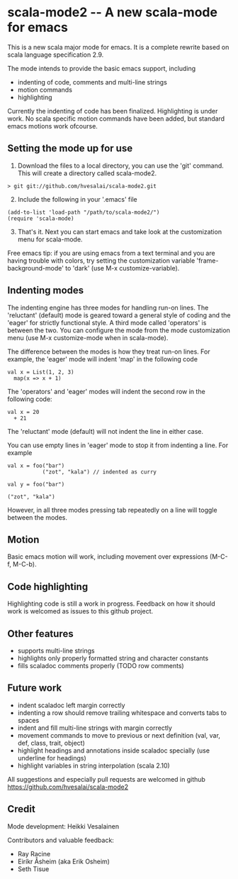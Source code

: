 # scala-mode2 -- A new scala-mode for emacs

This is a new scala major mode for emacs. It is a complete rewrite based on scala language specification 2.9.

The mode intends to provide the basic emacs support, including
- indenting of code, comments and multi-line strings
- motion commands
- highlighting

Currently the indenting of code has been finalized. Highlighting is
under work. No scala specific motion commands have been added, but
standard emacs motions work ofcourse.

## Setting the mode up for use

1. Download the files to a local directory, you can use the 'git'
command. This will create a directory called scala-mode2.
```
> git git://github.com/hvesalai/scala-mode2.git
```

2. Include the following in your '.emacs'  file
```
(add-to-list 'load-path "/path/to/scala-mode2/")
(require 'scala-mode)
```

3. That's it. Next you can start emacs and take look at the
customization menu for scala-mode.

Free emacs tip: if you are using emacs from a text terminal and you
are having trouble with colors, try setting the customization variable
'frame-background-mode' to 'dark' (use M-x customize-variable).

## Indenting modes

The indenting engine has three modes for handling run-on lines. The
'reluctant' (default) mode is geared toward a general style of coding
and the 'eager' for strictly functional style. A third mode called
'operators' is between the two.  You can configure the mode from the
mode customization menu (use M-x customize-mode when in scala-mode).

The difference between the modes is how they treat run-on lines. For
example, the 'eager' mode will indent 'map' in the following code

```
val x = List(1, 2, 3)
  map(x => x + 1)
```

The 'operators' and 'eager' modes will indent the second row in the
following code:

```
val x = 20 
  + 21
```

The 'reluctant' mode (default) will not indent the line in either
case. 

You can use empty lines in 'eager' mode to stop it from indenting a
line. For example

```
val x = foo("bar")
           ("zot", "kala") // indented as curry

val y = foo("bar")

("zot", "kala")
```

However, in all three modes pressing tab repeatedly on a line
will toggle between the modes.

## Motion

Basic emacs motion will work, including movement over expressions (M-C-f, M-C-b).

## Code highlighting

Highlighting code is still a work in progress. Feedback on how it
should work is welcomed as issues to this github project.

## Other features
- supports multi-line strings
- highlights only properly formatted string and character constants
- fills scaladoc comments properly (TODO row comments)

## Future work

- indent scaladoc left margin correctly
- indenting a row should remove trailing whitespace and converts tabs to spaces
- indent and fill multi-line strings with margin correctly
- movement commands to move to previous or next definition (val,
  var, def, class, trait, object)
- highlight headings and annotations inside scaladoc specially (use underline for headings)
- highlight variables in string interpolation (scala 2.10)

All suggestions and especially pull requests are welcomed in github
https://github.com/hvesalai/scala-mode2

## Credit

Mode development: Heikki Vesalainen

Contributors and valuable feedback:
- Ray Racine
- Eiríkr Åsheim (aka Erik Osheim)
- Seth Tisue